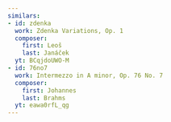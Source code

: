 ```yaml
---
similars:
- id: zdenka
  work: Zdenka Variations, Op. 1
  composer:
    first: Leoš
    last: Janáček
  yt: BCqjdoUWO-M
- id: 76no7
  work: Intermezzo in A minor, Op. 76 No. 7
  composer:
    first: Johannes
    last: Brahms
  yt: eawa0rfL_qg
---
```

